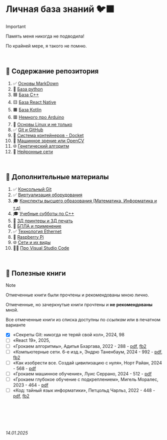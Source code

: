 

# **Личная база знаний** 🐦‍⬛

> [!IMPORTANT]
> Память меня никогда не подводила!
>
> По крайней мере, я такого не помню.
>

<br>

## **👑 Содержание репозитория**

1. ✅ [Основы MarkDown](./General/Markdown.md) 
2. 🐍 [База python](./Python/)
3. 🟦 [База C++](./C++/) 
4. 🟨 [База React Native](./ReactNative/) 
5. 🟧 [База Kotlin](./Kotlin/) 
6. 🟥 [Немного про Arduino](./Arduino/README.md) 
7. 🐧 [Основы Linux и не только](./Linux/) 
8. ✅ [Git и GitHub](./GitHub/)
9. 🐋 [Система контейнеров - Docket](./Docker/)
10. 👀 [Машинное зрение или OpenCV](./OpenCV/)
11. 🌐 [Генетический алгоритм](./General/GeneticAlgorithm.md)
12. 🧠 [Нейронные сети](./NeuralNetwork/)

<br>

## **🎩 Дополнительные материалы**

1. ✅ [Консольный Git](./General/git.md)
2. ✅ [Виртуализация оборудования](./General/virtualization.md)
3. 🎓 [Конспекты высшего образования (Математика, Информатика и т.д)](./Higher/) 
4. 🎓 [Учебные субботы по C++](./Higher/SSaturdays/)
5. 🧊 [3Д принтеры и 3Д печать](./General/3DPrint.md)
6. 🚁 [БПЛА и применение ](./General/Drone.md)
7. ✅ [Технология Ethernet](./General/Ethernet.md)
8. 🍓 [Raspberry Pi](./Raspberry/)
9. 🌐 [Сети и их виды](./General/Networks.md)
10. 👨‍💻 [Про Visual Studio Code](./General/VSCode.md)

<br>

## **📖 Полезные книги**

> [!NOTE]
> Отмеченные книги были прочтены и рекомендованы мною лично.
>
> Отмеченные, но зачеркнутые книги прочтены и **не рекомендованы** мной.
>
> Все отмеченные книги из списка доступны по *ссылкам* или в печатном варианте

- [x] «Секреты Git: никогда не теряй свой кол», 2024, 98
- [ ] «React 19», 2025, 
- [ ] «Грокаем алгоритмы», Адитья Бхаргава, 2022 - 288 - [pdf](https://cloud.mail.ru/public/5njQ/3xhfEUA3v), [fb2](https://cloud.mail.ru/public/8HyF/KPquuHyLw)
- [ ] «Компьютерные сети. 6-е изд.», Эндрю Таненбаум, 2024 - 992 - [pdf](https://cloud.mail.ru/public/exCx/4Bicab14n), [fb2](https://cloud.mail.ru/public/34k1/gmedMzmMq)
- [ ] «Как изобрести все. Создай цивилизацию с нуля», Норт Райан, 2024 - 568 - [pdf](https://cloud.mail.ru/public/VWjc/jipnn74zF)
- [ ] «Грокаем машинное обучение», Луис Серрано, 2024 - 512 - [pdf](https://cloud.mail.ru/public/rE2C/omyMJnKyg)
- [ ] «Грокаем глубокое обучение с подкреплением», Мигель Моралес, 2023 - 464 - [pdf](https://cloud.mail.ru/public/BE14/zuZDCtebo)
- [ ] «Код: тайный язык информатики», Петцольд Чарльз, 2022 - 448 - [pdf](https://cloud.mail.ru/public/kE6S/3DPRbrpML), [fb2](https://cloud.mail.ru/public/Vg2B/b7vvLYRLk)

<br><br>
<br><br>


###### 14.01.2025
